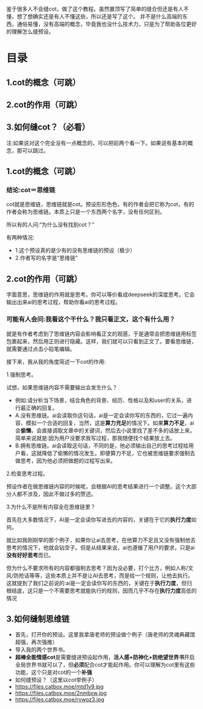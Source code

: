 鉴于很多人不会缝cot，做了这个教程。虽然置顶写了简单的缝合但还是有人不懂，想了想确实还是有人不懂这些，所以还是写了这个。
并不是什么高端的东西，通俗易懂，没有高端的概念，毕竟我也没什么技术力，只是为了帮助各位更好的理解怎么缝预设。

# 目录
## 1.cot的概念（可跳）
## 2.cot的作用（可跳）
## 3.如何缝cot？（必看）
注:如果说对这个完全没有一点概念的，可以把前两个看一下。如果说有基本的概念，那可以跳过。
## 1.cot的概念（可跳）
### 结论:cot＝思维链
cot就是思维链，思维链就是cot。预设形形色色，有的作者会把它称为cot，有的作者会称为思维链。本质上只是一个东西两个名字，没有任何区别。

所以有的人问:“为什么没有找到cot？”

有两种情况:
- 1.这个预设真的是少有的没有思维链的预设（极少）
- 2.作者写的名字是“思维链”

## 2.cot的作用（可跳）
字面意思，思维链的作用就是思考。你可以等价看成deepseek的深度思考。它会输出出来ai的思考过程，帮助你看ai的思考过程。
### 可能有人会问:我看这个干什么？我只看正文，这个有什么用？

就是有作者考虑到了思维链内容会影响看正文的观感，于是通常会把思维链用标签包裹起来，然后用正则进行隐藏。这样，我们就可以只看到正文了。要看思维链，就需要通过点击小铅笔编辑。

接下来，我从我的角度简述一下cot的作用:

1.强制思考。

试想，如果思维链内容不需要输出会发生什么？
- 例如:请分析当下场景，结合角色的背景、经历、性格以及和user的关系，进行最正确的回复。
- A.没有思维链。ai会读取你这句话，ai是一定会读你写的东西的，它过一遍内容，模拟一个合适的回复，当然，这是**算力充足**的情况下。如果**算力不足**，ai会**偷懒**，会直接调取文章中的关键词，然后去小说里找了差不多的话放上来。简单来说就是:因为用户没要求我写过程，那我随便找个结果放上去。
- B.拥有思维链。ai会读取这句话，不同的是，他必须输出自己的思考过程给用户看，这就降低了偷懒的情况发生。即便算力不足，它也被思维链要求强制去做思考，因为他必须把做题的过程写出来。

2.检查思考过程。

预设作者在做思维链内容的时候呢，会根据AI的思考结果进行一个调整。这个大部分人都不涉及，因此不做过多的赘述。

3.为什么不是所有内容全在思维链里？

首先在大多数情况下，AI是一定会读你写进去的内容的，关键在于它的**执行力度**如何。

就比如我刚刚举的那个例子，如果你让ai去思考，在他算力不足且又没有强制他去思考的情况下，他就会钻空子。但是从结果来说，ai也遵循了用户的要求，只是ai**没有好好思考**而已。

但为什么不要求所有的内容都强制去思考？因为没必要，打个比方，例如人称/文风/防抢话等等，这些本质上并不是让AI去思考，而是给一个规则，让他去执行。这就提到了我们之前说的:ai是一定会读你写的东西的，关键在于**执行力度**，但归根结底，这只是一个不需要思考就能执行的规则，因而几乎不存在**执行力度**高低的情况

## 3.如何缝制思维链

- 首先，打开你的预设。这里我拿唐老师的预设做个例子（唐老师的灵魂典藏馆超强，再次强推）
- 导入我的两个世界书。
- **超棒全能情感cot**是需要缝进预设起作用，**活人感+防神化+防绝望世界书**开启全局世界书就可以了，但**必须**配合cot才能起作用。你可以理解为cot里有这些功能，这个只是对cot的一个**补强**
- 如何缝预设？（这里以cot举例子）
- https://files.catbox.moe/mtd1v9.jpg
- https://files.catbox.moe/2nmbxw.jpg
- https://files.catbox.moe/rvwoz3.jpg
